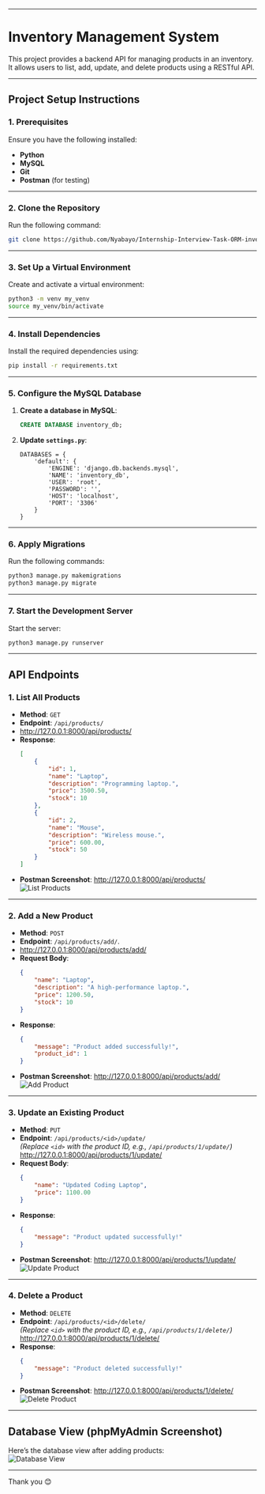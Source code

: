 

---

# **Inventory Management System**

This project provides a backend API for managing products in an inventory. It allows users to list, add, update, and delete products using a RESTful API.

---

## **Project Setup Instructions**

### **1. Prerequisites**
Ensure you have the following installed:
- **Python**
- **MySQL**
- **Git**
- **Postman** (for testing)

---

### **2. Clone the Repository**
Run the following command:
```bash
git clone https://github.com/Nyabayo/Internship-Interview-Task-ORM-inventory_system.git
```

---

### **3. Set Up a Virtual Environment**
Create and activate a virtual environment:
```bash
python3 -m venv my_venv
source my_venv/bin/activate
```

---

### **4. Install Dependencies**
Install the required dependencies using:
```bash
pip install -r requirements.txt
```

---

### **5. Configure the MySQL Database**
1. **Create a database in MySQL**:
   ```sql
   CREATE DATABASE inventory_db;
   ```
2. **Update `settings.py`**:
   ```
   DATABASES = {
       'default': {
           'ENGINE': 'django.db.backends.mysql',
           'NAME': 'inventory_db',
           'USER': 'root',
           'PASSWORD': '',  
           'HOST': 'localhost',
           'PORT': '3306'
       }
   }
   ```

---

### **6. Apply Migrations**
Run the following commands:
```bash
python3 manage.py makemigrations
python3 manage.py migrate
```

---

### **7. Start the Development Server**
Start the server:
```bash
python3 manage.py runserver
```

---

## **API Endpoints**

### **1. List All Products**
- **Method**: `GET`
- **Endpoint**: `/api/products/`
- http://127.0.0.1:8000/api/products/
- **Response**:
   ```json
   [
       {
           "id": 1,
           "name": "Laptop",
           "description": "Programming laptop.",
           "price": 3500.50,
           "stock": 10
       },
       {
           "id": 2,
           "name": "Mouse",
           "description": "Wireless mouse.",
           "price": 600.00,
           "stock": 50
       }
   ]
   ```
- **Postman Screenshot**: http://127.0.0.1:8000/api/products/
  ![List Products](https://github.com/Nyabayo/Internship-Interview-Task-ORM-inventory_system/blob/main/Screenshots/GET1.png?raw=true)

---

### **2. Add a New Product**
- **Method**: `POST`
- **Endpoint**: `/api/products/add/`.
- http://127.0.0.1:8000/api/products/add/
- **Request Body**:
   ```json
   {
       "name": "Laptop",
       "description": "A high-performance laptop.",
       "price": 1200.50,
       "stock": 10
   }
   ```
- **Response**:
   ```json
   {
       "message": "Product added successfully!",
       "product_id": 1
   }
   ```
- **Postman Screenshot**:  http://127.0.0.1:8000/api/products/add/
  ![Add Product](https://github.com/Nyabayo/Internship-Interview-Task-ORM-inventory_system/blob/main/Screenshots/add_POST.png?raw=true)

---

### **3. Update an Existing Product**
- **Method**: `PUT`
- **Endpoint**: `/api/products/<id>/update/`  
  *(Replace `<id>` with the product ID, e.g., `/api/products/1/update/`)*
  http://127.0.0.1:8000/api/products/1/update/
- **Request Body**:
   ```json
   {
       "name": "Updated Coding Laptop",
       "price": 1100.00
   }
   ```
- **Response**:
   ```json
   {
       "message": "Product updated successfully!"
   }
   ```
- **Postman Screenshot**:  http://127.0.0.1:8000/api/products/1/update/
  ![Update Product](https://github.com/Nyabayo/Internship-Interview-Task-ORM-inventory_system/blob/main/Screenshots/update_PUT.png?raw=true)

---

### **4. Delete a Product**
- **Method**: `DELETE`
- **Endpoint**: `/api/products/<id>/delete/`  
  *(Replace `<id>` with the product ID, e.g., `/api/products/1/delete/`)*
  http://127.0.0.1:8000/api/products/1/delete/
- **Response**:
   ```json
   {
       "message": "Product deleted successfully!"
   }
   ```
- **Postman Screenshot**:  http://127.0.0.1:8000/api/products/1/delete/
  ![Delete Product](https://github.com/Nyabayo/Internship-Interview-Task-ORM-inventory_system/blob/main/Screenshots/DELETE1.png?raw=true)

---

## **Database View (phpMyAdmin Screenshot)**

Here’s the database view after adding products:  
![Database View](https://github.com/Nyabayo/Internship-Interview-Task-ORM-inventory_system/blob/main/Screenshots/mysql.png?raw=true)

---

Thank you 😊

